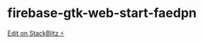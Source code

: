 # firebase-gtk-web-start-faedpn

[Edit on StackBlitz ⚡️](https://stackblitz.com/edit/firebase-gtk-web-start-faedpn)